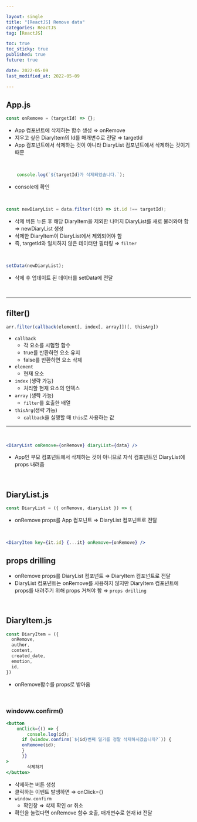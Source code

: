 ```yaml
---

layout: single
title: "[ReactJS] Remove data"
categories: ReactJS
tag: [ReactJS]

toc: true
toc_sticky: true
published: true
future: true

date: 2022-05-09
last_modified_at: 2022-05-09

---
```


## App.js

```jsx
const onRemove = (targetId) => {};
```

- App 컴포넌트에 삭제하는 함수 생성 ⇒ onRemove
- 지우고 싶은 DiaryItem의 Id를 매개변수로 전달 ⇒ targetId
- App 컴포넌트에서 삭제하는 것이 아니라 DiaryList 컴포넌트에서 삭제하는 것이기 때문

<br />

```jsx
    console.log(`${targetId}가 삭제되었습니다.`);  
```

- console에 확인

<br />

```jsx
const newDiaryList = data.filter((it) => it.id !== targetId);
```

- 삭제 버튼 누른 후 해당 DiaryItem을 제외한 나머지 DiaryList를 새로 불러와야 함 ⇒ newDiaryList 생성
- 삭제한 DiaryItem이 DiaryList에서 제외되어야 함
- 즉, targetId와 일치하지 않은 데이터만 필터링 ⇒ `filter`

<br />

```jsx
setData(newDiaryList);
```

- 삭제 후 업데이트 된 데이터를 setData에 전달

<br />

---

## filter()

```jsx
arr.filter(callback(element[, index[, array]])[, thisArg])
```

- `callback`
    - 각 요소를 시험할 함수
    - true를 반환하면 요소 유지
    - false를 반환하면 요소 삭제
- `element`
    - 현재 요소
- `index` (생략 가능)
    - 처리할 현재 요소의 인덱스
- `array` (생략 가능)
    - `filter`를 호출한 배열
- `thisArg`(생략 가능)
    - `callback`을 실행할 때 `this`로 사용하는 값
    

---

<br />

```jsx
<DiaryList onRemove={onRemove} diaryList={data} />
```

- App인 부모 컴포넌트에서 삭제하는 것이 아니므로 자식 컴포넌트인 DiaryList에 props 내려줌

<br />

## DiaryList.js

```jsx
const DiaryList = ({ onRemove, diaryList }) => {
```

- onRemove props를 App 컴포넌트  ⇒ DiaryList 컴포넌트로 전달

<br />

```jsx
<DiaryItem key={it.id} {...it} onRemove={onRemove} />
```

## props drilling

- onRemove props를 DiaryList 컴포넌트 ⇒ DiaryItem 컴포넌트로 전달
- DiaryList 컴포넌트는 onRemove를 사용하지 않지만 DiaryItem 컴포넌트에 props를 내려주기 위해 props 거쳐야 함 ⇒ `props drilling`

<br />

## DiaryItem.js

```jsx
const DiaryItem = ({
  onRemove,
  author,
  content,
  created_date,
  emotion,
  id,
})
```

- onRemove함수를 props로 받아옴

<br />

### windoww.confirm()

```jsx
<button
    onClick={() => {
	    console.log(id);
      if (window.confirm(`${id}번째 일기를 정말 삭제하시겠습니까?`)) {
      onRemove(id);
      }
	  }}
>
        삭제하기
</button>
```

- 삭제하는 버튼 생성
- 클릭하는 이벤트 발생하면 ⇒ onClick={}
- `window.confirm`
    - 확인창 ⇒ 삭제 확인 or 취소
- 확인을 눌렀다면 onRemove 함수 호출, 매개변수로 현재 id 전달
